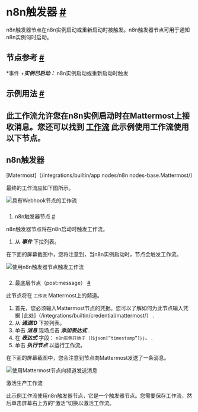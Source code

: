 


 n8n触发器
 [#](#n8n触发器 "永久链接")
=================================================



 n8n触发器节点在n8n实例启动或重新启动时被触发。n8n触发器节点可用于通知n8n实例何时启动。
 



 节点参考
 [#](#节点引用 "永久链接")
-------------------------------------------------------


*事件
	+***实例已启动：***
	 n8n实例启动或重新启动时触发



 示例用法
 [#](#示例用法 "永久链接")
-----------------------------------------------------



 此工作流允许您在n8n实例启动时在Mattermost上接收消息。您还可以找到
 [工作流](https://n8n.io/workflows/1058) 
 此示例使用工作流使用以下节点。
-
 n8n触发器
 -
 [Matermost]（/integrations/builtin/app nodes/n8n nodes-base.Mattermost/）




 最终的工作流应如下图所示。
 



![具有Webhook节点的工作流](https://d33wubrfki0l68.cloudfront.net/b261c54522e9fb1f6eda1ddc3708417a609adf54/fcddc/_images/integrations/builtin/core-nodes/n8ntrigger/workflow.png)



### 
 1. n8n触发器节点
 [#](#1-n8n-trigger-node "永久链接")



 n8n触发器节点将在n8n启动时触发工作流。
 


1. 从
 ***事件***
 下拉列表。



 在下面的屏幕截图中，您将注意到，当n8n实例启动时，节点会触发工作流。
 



![使用n8n触发器节点触发工作流](https://d33wubrfki0l68.cloudfront.net/338d1fd6be23c26c1b721e4e2259d16effca83a7/7f795/_images/integrations/builtin/core-nodes/n8ntrigger/n8ntrigger_node.png)



### 
 2. 最底层节点（post:message）
 [#](#2-mattermost-node-post-message "永久链接")



 此节点将在
 `工作流`
 Mattermost上的频道。
 


1. 首先，您必须输入Mattermost节点的凭据。您可以了解如何为此节点输入凭据
 [此处]（/integrations/builtin/credential/mattermost/）
 .
2. 从
 ***通道ID***
 下拉列表。
3. 单击
 ***消息***
 现场点击
 ***添加表达式***
 .
4. 在
 ***表达式***
 字段：
 `n8n实例开始于｛｛$json[“timestamp”]｝｝。`
 .
5. 单击
 ***执行节点***
 以运行工作流。



 在下面的屏幕截图中，您会注意到节点向Mattermost发送了一条消息。
 



![使用Mattermost节点向频道发送消息](https://d33wubrfki0l68.cloudfront.net/ade6556356f322e2094ec41f1673e95d97bee65b/f2795/_images/integrations/builtin/core-nodes/n8ntrigger/mattermost_node.png)





 激活生产工作流
 



 此示例工作流使用n8n触发器节点，它是一个触发器节点。您需要保存工作流，然后单击屏幕右上方的“激活”切换以激活工作流。
 





